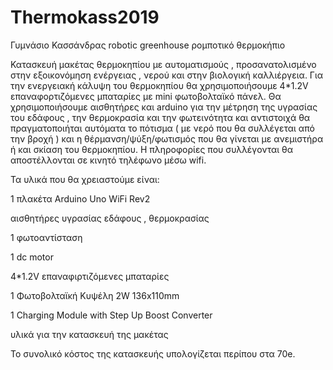 # Thermokass2019
Γυμνάσιο Κασσάνδρας  robotic greenhouse  ρομποτικό  θερμοκήπιο 

Κατασκευή μακέτας θερμοκηπίου με αυτοματισμούς , προσανατολισμένο στην εξοικονόμηση ενέργειας , νερού  και  στην βιολογική καλλιέργεια.
Για την ενεργειακή κάλυψη του θερμοκηπίου θα χρησιμοποιήσουμε 4*1.2V επαναφορτιζόμενες μπαταρίες με mini φωτοβολταϊκό πάνελ.
Θα χρησιμοποιήσουμε αισθητήρες και arduino για την μέτρηση της υγρασίας του εδάφους , την θερμοκρασία και την φωτεινότητα  και αντιστοιχά θα πραγματοποιήται αυτόματα το πότισμα ( με νερό που θα συλλέγεται από την βροχή ) και η θέρμανση/ψύξη/φωτισμός που θα γίνεται με ανεμιστήρα ή και σκίαση του θερμοκηπίου. 
Η πληροφορίες που συλλέγονται θα αποστέλλονται σε κινητό τηλέφωνο μέσω wifi.

Τα υλικά που θα χρειαστούμε είναι: 

1 πλακέτα  Arduino Uno WiFi Rev2

αισθητήρες υγρασίας εδάφους , θερμοκρασίας 

1 φωτοαντίσταση

1 dc motor

4*1.2V επαναφιρτιζόμενες μπαταρίες 

1 Φωτοβολταϊκή Κυψέλη 2W 136x110mm

1 Charging Module with Step Up Boost Converter

υλικά για την κατασκευή της μακέτας

Το συνολικό κόστος της κατασκευής υπολογίζεται περίπου στα 70e.
